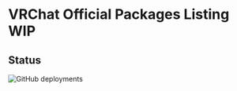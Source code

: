 # VRChat Official Packages Listing WIP

## Status
![GitHub deployments](https://img.shields.io/github/deployments/vrchat/packages/github-pages?label=Generate%20Listing)
